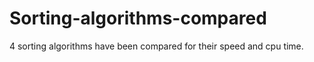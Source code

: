 # Sorting-algorithms-compared
4 sorting algorithms have been compared for their speed and cpu time.
